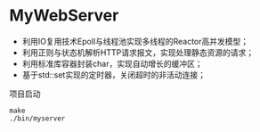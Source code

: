 # MyWebServer

- 利用IO复用技术Epoll与线程池实现多线程的Reactor高并发模型；
- 利用正则与状态机解析HTTP请求报文，实现处理静态资源的请求；
- 利用标准库容器封装char，实现自动增长的缓冲区；
- 基于std::set实现的定时器，关闭超时的非活动连接；

项目启动
```
make
./bin/myserver
```
